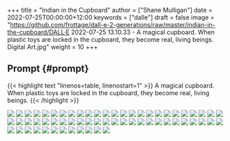 +++
title = "Indian in the Cupboard"
author = ["Shane Mulligan"]
date = 2022-07-25T00:00:00+12:00
keywords = ["dalle"]
draft = false
image = "https://github.com/frottage/dall-e-2-generations/raw/master/indian-in-the-cupboard/DALL·E 2022-07-25 13.10.33 - A magical cupboard. When plastic toys are locked in the cupboard, they become real, living beings. Digital Art.jpg"
weight = 10
+++

## Prompt {#prompt}

{{< highlight text "linenos=table, linenostart=1" >}}
A magical cupboard. When plastic toys are locked in the cupboard, they become
real, living beings.
{{< /highlight >}}

![](https://github.com/frottage/dall-e-2-generations/raw/master/indian-in-the-cupboard/DALL%C2%B7E%202022-07-25%2013.10.27%20-%20A%20magical%20cupboard.%20When%20plastic%20toys%20are%20locked%20in%20the%20cupboard,%20they%20become%20real,%20living%20beings.%20Digital%20Art.jpg)
![](https://github.com/frottage/dall-e-2-generations/raw/master/indian-in-the-cupboard/DALL%C2%B7E%202022-07-25%2013.10.30%20-%20A%20magical%20cupboard.%20When%20plastic%20toys%20are%20locked%20in%20the%20cupboard,%20they%20become%20real,%20living%20beings.%20Digital%20Art.jpg)
![](https://github.com/frottage/dall-e-2-generations/raw/master/indian-in-the-cupboard/DALL%C2%B7E%202022-07-25%2013.10.33%20-%20A%20magical%20cupboard.%20When%20plastic%20toys%20are%20locked%20in%20the%20cupboard,%20they%20become%20real,%20living%20beings.%20Digital%20Art.jpg)
![](https://github.com/frottage/dall-e-2-generations/raw/master/indian-in-the-cupboard/DALL%C2%B7E%202022-07-25%2013.10.37%20-%20A%20magical%20cupboard.%20When%20plastic%20toys%20are%20locked%20in%20the%20cupboard,%20they%20become%20real,%20living%20beings.%20Digital%20Art.jpg)
![](https://github.com/frottage/dall-e-2-generations/raw/master/indian-in-the-cupboard/DALL%C2%B7E%202022-07-26%2016.47.11%20-%20A%20magical%20cupboard.%20When%20plastic%20toys%20are%20locked%20in%20the%20cupboard,%20they%20become%20real,%20living%20beings.%20Digital%20Art.jpg)
![](https://github.com/frottage/dall-e-2-generations/raw/master/indian-in-the-cupboard/DALL%C2%B7E%202022-07-26%2016.47.14%20-%20A%20magical%20cupboard.%20When%20plastic%20toys%20are%20locked%20in%20the%20cupboard,%20they%20become%20real,%20living%20beings.%20Digital%20Art.jpg)
![](https://github.com/frottage/dall-e-2-generations/raw/master/indian-in-the-cupboard/DALL%C2%B7E%202022-07-26%2016.47.17%20-%20A%20magical%20cupboard.%20When%20plastic%20toys%20are%20locked%20in%20the%20cupboard,%20they%20become%20real,%20living%20beings.%20Digital%20Art.jpg)
![](https://github.com/frottage/dall-e-2-generations/raw/master/indian-in-the-cupboard/DALL%C2%B7E%202022-07-26%2016.47.19%20-%20A%20magical%20cupboard.%20When%20plastic%20toys%20are%20locked%20in%20the%20cupboard,%20they%20become%20real,%20living%20beings.%20Digital%20Art.jpg)
![](https://github.com/frottage/dall-e-2-generations/raw/master/indian-in-the-cupboard/DALL%C2%B7E%202022-07-26%2016.48.12%20-%20A%20magical%20cupboard.%20When%20plastic%20toys%20are%20locked%20in%20the%20cupboard,%20they%20become%20real,%20living%20beings.%20Digital%20Art.jpg)
![](https://github.com/frottage/dall-e-2-generations/raw/master/indian-in-the-cupboard/DALL%C2%B7E%202022-07-26%2016.48.18%20-%20A%20magical%20cupboard.%20When%20plastic%20toys%20are%20locked%20in%20the%20cupboard,%20they%20become%20real,%20living%20beings.%20Digital%20Art.jpg)
![](https://github.com/frottage/dall-e-2-generations/raw/master/indian-in-the-cupboard/DALL%C2%B7E%202022-07-26%2016.48.48%20-%20A%20magical%20cupboard.%20When%20plastic%20toys%20are%20locked%20in%20the%20cupboard,%20they%20become%20real,%20living%20beings.%20Digital%20Art.jpg)
![](https://github.com/frottage/dall-e-2-generations/raw/master/indian-in-the-cupboard/DALL%C2%B7E%202022-07-26%2016.48.53%20-%20A%20magical%20cupboard.%20When%20plastic%20toys%20are%20locked%20in%20the%20cupboard,%20they%20become%20real,%20living%20beings.%20Digital%20Art.jpg)
![](https://github.com/frottage/dall-e-2-generations/raw/master/indian-in-the-cupboard/DALL%C2%B7E%202022-07-26%2016.48.56%20-%20A%20magical%20cupboard.%20When%20plastic%20toys%20are%20locked%20in%20the%20cupboard,%20they%20become%20real,%20living%20beings.%20Digital%20Art.jpg)
![](https://github.com/frottage/dall-e-2-generations/raw/master/indian-in-the-cupboard/DALL%C2%B7E%202022-07-26%2016.49.02%20-%20A%20magical%20cupboard.%20When%20plastic%20toys%20are%20locked%20in%20the%20cupboard,%20they%20become%20real,%20living%20beings.%20Digital%20Art.jpg)
![](https://github.com/frottage/dall-e-2-generations/raw/master/indian-in-the-cupboard/DALL%C2%B7E%202022-07-26%2016.49.21%20-%20A%20magical%20cupboard.%20When%20plastic%20toys%20are%20locked%20in%20the%20cupboard,%20they%20become%20real,%20living%20beings.%20Digital%20Art.jpg)
![](https://github.com/frottage/dall-e-2-generations/raw/master/indian-in-the-cupboard/DALL%C2%B7E%202022-07-26%2016.49.27%20-%20A%20magical%20cupboard.%20When%20plastic%20toys%20are%20locked%20in%20the%20cupboard,%20they%20become%20real,%20living%20beings.%20Digital%20Art.jpg)
![](https://github.com/frottage/dall-e-2-generations/raw/master/indian-in-the-cupboard/DALL%C2%B7E%202022-07-26%2016.49.33%20-%20A%20magical%20cupboard.%20When%20plastic%20toys%20are%20locked%20in%20the%20cupboard,%20they%20become%20real,%20living%20beings.%20Digital%20Art.jpg)
![](https://github.com/frottage/dall-e-2-generations/raw/master/indian-in-the-cupboard/DALL%C2%B7E%202022-07-26%2016.49.37%20-%20A%20magical%20cupboard.%20When%20plastic%20toys%20are%20locked%20in%20the%20cupboard,%20they%20become%20real,%20living%20beings.%20Digital%20Art.jpg)
![](https://github.com/frottage/dall-e-2-generations/raw/master/indian-in-the-cupboard/DALL%C2%B7E%202022-07-26%2016.49.57%20-%20A%20magical%20cupboard.%20When%20plastic%20toys%20are%20locked%20in%20the%20cupboard,%20they%20become%20real,%20living%20beings.%20Digital%20Art.jpg)
![](https://github.com/frottage/dall-e-2-generations/raw/master/indian-in-the-cupboard/DALL%C2%B7E%202022-07-26%2016.50.02%20-%20A%20magical%20cupboard.%20When%20plastic%20toys%20are%20locked%20in%20the%20cupboard,%20they%20become%20real,%20living%20beings.%20Digital%20Art.jpg)
![](https://github.com/frottage/dall-e-2-generations/raw/master/indian-in-the-cupboard/DALL%C2%B7E%202022-07-26%2016.50.06%20-%20A%20magical%20cupboard.%20When%20plastic%20toys%20are%20locked%20in%20the%20cupboard,%20they%20become%20real,%20living%20beings.%20Digital%20Art.jpg)
![](https://github.com/frottage/dall-e-2-generations/raw/master/indian-in-the-cupboard/DALL%C2%B7E%202022-07-26%2016.50.30%20-%20A%20magical%20cupboard.%20When%20plastic%20toys%20are%20locked%20in%20the%20cupboard,%20they%20become%20real,%20living%20beings.%20Digital%20Art.jpg)
![](https://github.com/frottage/dall-e-2-generations/raw/master/indian-in-the-cupboard/DALL%C2%B7E%202022-07-26%2016.50.34%20-%20A%20magical%20cupboard.%20When%20plastic%20toys%20are%20locked%20in%20the%20cupboard,%20they%20become%20real,%20living%20beings.%20Digital%20Art.jpg)
![](https://github.com/frottage/dall-e-2-generations/raw/master/indian-in-the-cupboard/DALL%C2%B7E%202022-07-26%2016.50.40%20-%20A%20magical%20cupboard.%20When%20plastic%20toys%20are%20locked%20in%20the%20cupboard,%20they%20become%20real,%20living%20beings.%20Digital%20Art.jpg)
![](https://github.com/frottage/dall-e-2-generations/raw/master/indian-in-the-cupboard/DALL%C2%B7E%202022-07-26%2016.50.49%20-%20A%20magical%20cupboard.%20When%20plastic%20toys%20are%20locked%20in%20the%20cupboard,%20they%20become%20real,%20living%20beings.%20Digital%20Art.jpg)
![](https://github.com/frottage/dall-e-2-generations/raw/master/indian-in-the-cupboard/DALL%C2%B7E%202022-07-26%2016.51.09%20-%20A%20magical%20cupboard.%20When%20plastic%20toys%20are%20locked%20in%20the%20cupboard,%20they%20become%20real,%20living%20beings.%20Digital%20Art.jpg)
![](https://github.com/frottage/dall-e-2-generations/raw/master/indian-in-the-cupboard/DALL%C2%B7E%202022-07-26%2016.51.14%20-%20A%20magical%20cupboard.%20When%20plastic%20toys%20are%20locked%20in%20the%20cupboard,%20they%20become%20real,%20living%20beings.%20Digital%20Art.jpg)
![](https://github.com/frottage/dall-e-2-generations/raw/master/indian-in-the-cupboard/DALL%C2%B7E%202022-07-26%2016.51.20%20-%20A%20magical%20cupboard.%20When%20plastic%20toys%20are%20locked%20in%20the%20cupboard,%20they%20become%20real,%20living%20beings.%20Digital%20Art.jpg)
![](https://github.com/frottage/dall-e-2-generations/raw/master/indian-in-the-cupboard/DALL%C2%B7E%202022-07-26%2016.51.39%20-%20A%20magical%20cupboard.%20When%20plastic%20toys%20are%20locked%20in%20the%20cupboard,%20they%20become%20real,%20living%20beings.%20Digital%20Art.jpg)
![](https://github.com/frottage/dall-e-2-generations/raw/master/indian-in-the-cupboard/DALL%C2%B7E%202022-07-26%2016.51.42%20-%20A%20magical%20cupboard.%20When%20plastic%20toys%20are%20locked%20in%20the%20cupboard,%20they%20become%20real,%20living%20beings.%20Digital%20Art.jpg)
![](https://github.com/frottage/dall-e-2-generations/raw/master/indian-in-the-cupboard/DALL%C2%B7E%202022-07-26%2016.51.44%20-%20A%20magical%20cupboard.%20When%20plastic%20toys%20are%20locked%20in%20the%20cupboard,%20they%20become%20real,%20living%20beings.%20Digital%20Art.jpg)
![](https://github.com/frottage/dall-e-2-generations/raw/master/indian-in-the-cupboard/DALL%C2%B7E%202022-07-26%2016.51.47%20-%20A%20magical%20cupboard.%20When%20plastic%20toys%20are%20locked%20in%20the%20cupboard,%20they%20become%20real,%20living%20beings.%20Digital%20Art.jpg)
![](https://github.com/frottage/dall-e-2-generations/raw/master/indian-in-the-cupboard/DALL%C2%B7E%202022-07-26%2016.52.08%20-%20A%20magical%20cupboard.%20When%20plastic%20toys%20are%20locked%20in%20the%20cupboard,%20they%20become%20real,%20living%20beings.%20Digital%20Art.jpg)
![](https://github.com/frottage/dall-e-2-generations/raw/master/indian-in-the-cupboard/DALL%C2%B7E%202022-07-26%2016.52.12%20-%20A%20magical%20cupboard.%20When%20plastic%20toys%20are%20locked%20in%20the%20cupboard,%20they%20become%20real,%20living%20beings.%20Digital%20Art.jpg)
![](https://github.com/frottage/dall-e-2-generations/raw/master/indian-in-the-cupboard/DALL%C2%B7E%202022-07-26%2016.52.15%20-%20A%20magical%20cupboard.%20When%20plastic%20toys%20are%20locked%20in%20the%20cupboard,%20they%20become%20real,%20living%20beings.%20Digital%20Art.jpg)
![](https://github.com/frottage/dall-e-2-generations/raw/master/indian-in-the-cupboard/DALL%C2%B7E%202022-07-26%2016.52.19%20-%20A%20magical%20cupboard.%20When%20plastic%20toys%20are%20locked%20in%20the%20cupboard,%20they%20become%20real,%20living%20beings.%20Digital%20Art.jpg)
![](https://github.com/frottage/dall-e-2-generations/raw/master/indian-in-the-cupboard/DALL%C2%B7E%202022-07-26%2016.52.40%20-%20A%20magical%20cupboard.%20When%20plastic%20toys%20are%20locked%20in%20the%20cupboard,%20they%20become%20real,%20living%20beings.%20Digital%20Art.jpg)
![](https://github.com/frottage/dall-e-2-generations/raw/master/indian-in-the-cupboard/DALL%C2%B7E%202022-07-26%2016.52.48%20-%20A%20magical%20cupboard.%20When%20plastic%20toys%20are%20locked%20in%20the%20cupboard,%20they%20become%20real,%20living%20beings.%20Digital%20Art.jpg)
![](https://github.com/frottage/dall-e-2-generations/raw/master/indian-in-the-cupboard/DALL%C2%B7E%202022-07-26%2016.52.55%20-%20A%20magical%20cupboard.%20When%20plastic%20toys%20are%20locked%20in%20the%20cupboard,%20they%20become%20real,%20living%20beings.%20Digital%20Art.jpg)
![](https://github.com/frottage/dall-e-2-generations/raw/master/indian-in-the-cupboard/DALL%C2%B7E%202022-07-26%2016.53.14%20-%20A%20magical%20cupboard.%20When%20plastic%20toys%20are%20locked%20in%20the%20cupboard,%20they%20become%20real,%20living%20beings.%20Digital%20Art.jpg)
![](https://github.com/frottage/dall-e-2-generations/raw/master/indian-in-the-cupboard/DALL%C2%B7E%202022-07-26%2016.53.19%20-%20A%20magical%20cupboard.%20When%20plastic%20toys%20are%20locked%20in%20the%20cupboard,%20they%20become%20real,%20living%20beings.%20Digital%20Art.jpg)
![](https://github.com/frottage/dall-e-2-generations/raw/master/indian-in-the-cupboard/DALL%C2%B7E%202022-07-26%2016.53.23%20-%20A%20magical%20cupboard.%20When%20plastic%20toys%20are%20locked%20in%20the%20cupboard,%20they%20become%20real,%20living%20beings.%20Digital%20Art.jpg)
![](https://github.com/frottage/dall-e-2-generations/raw/master/indian-in-the-cupboard/DALL%C2%B7E%202022-07-26%2016.53.27%20-%20A%20magical%20cupboard.%20When%20plastic%20toys%20are%20locked%20in%20the%20cupboard,%20they%20become%20real,%20living%20beings.%20Digital%20Art.jpg)
![](https://github.com/frottage/dall-e-2-generations/raw/master/indian-in-the-cupboard/DALL%C2%B7E%202022-07-26%2016.53.46%20-%20A%20magical%20cupboard.%20When%20plastic%20toys%20are%20locked%20in%20the%20cupboard,%20they%20become%20real,%20living%20beings.%20Digital%20Art.jpg)
![](https://github.com/frottage/dall-e-2-generations/raw/master/indian-in-the-cupboard/DALL%C2%B7E%202022-07-26%2016.53.50%20-%20A%20magical%20cupboard.%20When%20plastic%20toys%20are%20locked%20in%20the%20cupboard,%20they%20become%20real,%20living%20beings.%20Digital%20Art.jpg)
![](https://github.com/frottage/dall-e-2-generations/raw/master/indian-in-the-cupboard/DALL%C2%B7E%202022-07-26%2016.53.53%20-%20A%20magical%20cupboard.%20When%20plastic%20toys%20are%20locked%20in%20the%20cupboard,%20they%20become%20real,%20living%20beings.%20Digital%20Art.jpg)
![](https://github.com/frottage/dall-e-2-generations/raw/master/indian-in-the-cupboard/DALL%C2%B7E%202022-07-26%2016.53.57%20-%20A%20magical%20cupboard.%20When%20plastic%20toys%20are%20locked%20in%20the%20cupboard,%20they%20become%20real,%20living%20beings.%20Digital%20Art.jpg)
![](https://github.com/frottage/dall-e-2-generations/raw/master/indian-in-the-cupboard/DALL%C2%B7E%202022-07-26%2016.54.19%20-%20A%20magical%20cupboard.%20When%20plastic%20toys%20are%20locked%20in%20the%20cupboard,%20they%20become%20real,%20living%20beings.%20Digital%20Art.jpg)
![](https://github.com/frottage/dall-e-2-generations/raw/master/indian-in-the-cupboard/DALL%C2%B7E%202022-07-26%2016.54.24%20-%20A%20magical%20cupboard.%20When%20plastic%20toys%20are%20locked%20in%20the%20cupboard,%20they%20become%20real,%20living%20beings.%20Digital%20Art.jpg)
![](https://github.com/frottage/dall-e-2-generations/raw/master/indian-in-the-cupboard/DALL%C2%B7E%202022-07-26%2016.54.28%20-%20A%20magical%20cupboard.%20When%20plastic%20toys%20are%20locked%20in%20the%20cupboard,%20they%20become%20real,%20living%20beings.%20Digital%20Art.jpg)
![](https://github.com/frottage/dall-e-2-generations/raw/master/indian-in-the-cupboard/DALL%C2%B7E%202022-07-26%2016.54.33%20-%20A%20magical%20cupboard.%20When%20plastic%20toys%20are%20locked%20in%20the%20cupboard,%20they%20become%20real,%20living%20beings.%20Digital%20Art.jpg)
![](https://github.com/frottage/dall-e-2-generations/raw/master/indian-in-the-cupboard/DALL%C2%B7E%202022-07-26%2016.54.53%20-%20A%20magical%20cupboard.%20When%20plastic%20toys%20are%20locked%20in%20the%20cupboard,%20they%20become%20real,%20living%20beings.%20Digital%20Art.jpg)
![](https://github.com/frottage/dall-e-2-generations/raw/master/indian-in-the-cupboard/DALL%C2%B7E%202022-07-26%2016.54.56%20-%20A%20magical%20cupboard.%20When%20plastic%20toys%20are%20locked%20in%20the%20cupboard,%20they%20become%20real,%20living%20beings.%20Digital%20Art.jpg)
![](https://github.com/frottage/dall-e-2-generations/raw/master/indian-in-the-cupboard/DALL%C2%B7E%202022-07-26%2016.55.00%20-%20A%20magical%20cupboard.%20When%20plastic%20toys%20are%20locked%20in%20the%20cupboard,%20they%20become%20real,%20living%20beings.%20Digital%20Art.jpg)
![](https://github.com/frottage/dall-e-2-generations/raw/master/indian-in-the-cupboard/DALL%C2%B7E%202022-07-26%2016.55.02%20-%20A%20magical%20cupboard.%20When%20plastic%20toys%20are%20locked%20in%20the%20cupboard,%20they%20become%20real,%20living%20beings.%20Digital%20Art.jpg)
![](https://github.com/frottage/dall-e-2-generations/raw/master/indian-in-the-cupboard/DALL%C2%B7E%202022-07-26%2016.55.25%20-%20A%20magical%20cupboard.%20When%20plastic%20toys%20are%20locked%20in%20the%20cupboard,%20they%20become%20real,%20living%20beings.%20Digital%20Art.jpg)
![](https://github.com/frottage/dall-e-2-generations/raw/master/indian-in-the-cupboard/DALL%C2%B7E%202022-07-26%2016.55.27%20-%20A%20magical%20cupboard.%20When%20plastic%20toys%20are%20locked%20in%20the%20cupboard,%20they%20become%20real,%20living%20beings.%20Digital%20Art.jpg)
![](https://github.com/frottage/dall-e-2-generations/raw/master/indian-in-the-cupboard/DALL%C2%B7E%202022-07-26%2016.55.30%20-%20A%20magical%20cupboard.%20When%20plastic%20toys%20are%20locked%20in%20the%20cupboard,%20they%20become%20real,%20living%20beings.%20Digital%20Art.jpg)
![](https://github.com/frottage/dall-e-2-generations/raw/master/indian-in-the-cupboard/DALL%C2%B7E%202022-07-26%2016.55.34%20-%20A%20magical%20cupboard.%20When%20plastic%20toys%20are%20locked%20in%20the%20cupboard,%20they%20become%20real,%20living%20beings.%20Digital%20Art.jpg)
![](https://github.com/frottage/dall-e-2-generations/raw/master/indian-in-the-cupboard/DALL%C2%B7E%202022-07-26%2016.56.02%20-%20A%20magical%20cupboard.%20When%20plastic%20toys%20are%20locked%20in%20the%20cupboard,%20they%20become%20real,%20living%20beings.%20Digital%20Art.jpg)
![](https://github.com/frottage/dall-e-2-generations/raw/master/indian-in-the-cupboard/DALL%C2%B7E%202022-07-26%2016.56.05%20-%20A%20magical%20cupboard.%20When%20plastic%20toys%20are%20locked%20in%20the%20cupboard,%20they%20become%20real,%20living%20beings.%20Digital%20Art.jpg)
![](https://github.com/frottage/dall-e-2-generations/raw/master/indian-in-the-cupboard/DALL%C2%B7E%202022-07-26%2016.56.09%20-%20A%20magical%20cupboard.%20When%20plastic%20toys%20are%20locked%20in%20the%20cupboard,%20they%20become%20real,%20living%20beings.%20Digital%20Art.jpg)